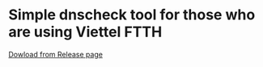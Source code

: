 # Simple dnscheck tool for those who are using Viettel FTTH

[Dowload from Release page](https://github.com/biennt/dnscheck/releases)
